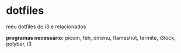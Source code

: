 # dotfiles
meu dotfiles do i3 e relacionados

**programas necessário:**
picom, feh, dmenu, flameshot, termite, i3lock, polybar, i3

